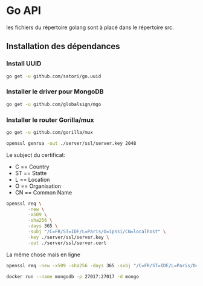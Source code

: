 # Go API

les fichiers du répertoire golang sont à placé dans
le répertoire src.

## Installation des dépendances

### Install UUID
```sh
go get -u github.com/satori/go.uuid
```

### Installer le driver pour MongoDB
```sh
go get -u github.com/globalsign/mgo
```

### Installer le router Gorilla/mux
```sh
go get -u github.com/gorilla/mux
```

```sh
openssl genrsa -out ./server/ssl/server.key 2048
```

Le subject du certificat:
- C == Country
- ST == Statte
- L == Location
- O == Organisation
- CN == Common Name

```sh
openssl req \
        -new \
        -x509 \
        -sha256 \
        -days 365 \
        -subj "/C=FR/ST=IDF/L=Paris/O=ipssi/CN=localhost" \
        -key ./server/ssl/server.key \
        -out ./server/ssl/server.cert
```

La même chose mais en ligne 

```sh
openssl req -new -x509 -sha256 -days 365 -subj "/C=FR/ST=IDF/L=Paris/O=ipssi/CN=localhost" -key ./server/ssl/server.key -out ./server/ssl/server.cert
```

```sh
docker run --name mongodb -p 27017:27017 -d mongo
```
